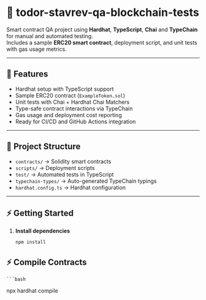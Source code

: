 # 🧪 todor-stavrev-qa-blockchain-tests

Smart contract QA project using **Hardhat**, **TypeScript**, **Chai** and **TypeChain** for manual and automated testing.  
Includes a sample **ERC20 smart contract**, deployment script, and unit tests with gas usage metrics.

---

## 🚀 Features
- Hardhat setup with TypeScript support  
- Sample ERC20 contract (`ExampleToken.sol`)  
- Unit tests with Chai + Hardhat Chai Matchers  
- Type-safe contract interactions via TypeChain  
- Gas usage and deployment cost reporting  
- Ready for CI/CD and GitHub Actions integration  

---

## 📂 Project Structure
- `contracts/` → Solidity smart contracts  
- `scripts/` → Deployment scripts  
- `test/` → Automated tests in TypeScript  
- `typechain-types/` → Auto-generated TypeChain typings  
- `hardhat.config.ts` → Hardhat configuration  

---

## ⚡ Getting Started

1. **Install dependencies**
   ```bash
   npm install

## ⚡ Compile Contracts
    ```bash
   npx hardhat compile

